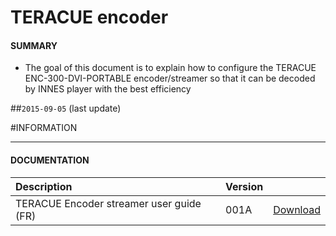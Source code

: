 # TERACUE encoder

#### **SUMMARY**
- The goal of this document is to explain how to configure the TERACUE ENC-300-DVI-PORTABLE encoder/streamer so that it can be decoded by INNES player with the best efficiency

##`2015-09-05` (last update)

#INFORMATION
***********************************************************************
#### **DOCUMENTATION**
| Description                                                                      | Version |                 |
| :------------------------------------------------------------------------------- | :-------| :-------------- |
| TERACUE Encoder streamer user guide (FR)                            | 001A    | [Download](https://github.com/Qeedji/archives/blob/master/downloads/application-notes/teracue_encoder_configuration-001A_en.pdf) |






